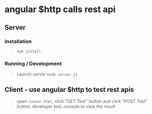 angular $http calls rest api
=================

## Server

### Installation

> `npm install`

### Running / Development

> Launch server `node server.js`

## Client - use angular $http to test rest apis

> open `runner.html`, click "GET Test" button and click "POST Test" button; developer tool, console to view the result
